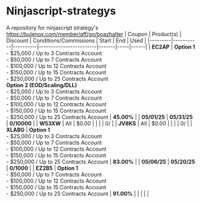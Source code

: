 # Ninjascript-strategys
A repository for ninjascript strategy's 
https://bulenox.com/member/aff/go/boazhalter
| Coupon  | Product(s) | Discount | Conditions/Commissions | Start | End | Used |
|---------|-----------|----------|------------------------|-------|-----|------|
| **EC2AP** | **Option 1**<br>- $25,000 / Up to 3 Contracts Account<br>- $50,000 / Up to 7 Contracts Account<br>- $100,000 / Up to 12 Contracts Account<br>- $150,000 / Up to 15 Contracts Account<br>- $250,000 / Up to 25 Contracts Account<br>**Option 2 (EOD/Scaling/DLL)**<br>- $25,000 / Up to 3 Contracts Account<br>- $50,000 / Up to 7 Contracts Account<br>- $100,000 / Up to 12 Contracts Account<br>- $150,000 / Up to 15 Contracts Account<br>- $250,000 / Up to 25 Contracts Account | **45.00%** | | **05/01/25** | **05/31/25** | **0/10000** |
| **W53XW** | All | $0.00 | | | | 0/ |
| **JV8KS** | All | $0.00 | | | | 0/ |
| **XLABG** | **Option 1**<br>- $25,000 / Up to 3 Contracts Account<br>- $50,000 / Up to 7 Contracts Account<br>- $100,000 / Up to 12 Contracts Account<br>- $150,000 / Up to 15 Contracts Account<br>- $250,000 / Up to 25 Contracts Account | **83.00%** | | **05/06/25** | **05/20/25** | **0/1000** |
| **EZ2B5** | **Option 1**<br>- $50,000 / Up to 7 Contracts Account<br>- $100,000 / Up to 12 Contracts Account<br>- $150,000 / Up to 15 Contracts Account<br>- $250,000 / Up to 25 Contracts Account | **91.00%** | | | | |
